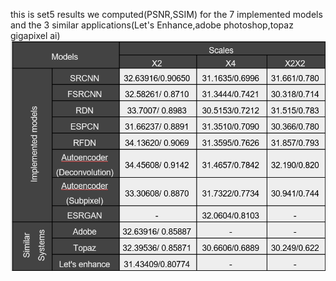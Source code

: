 this is set5 results we computed(PSNR,SSIM) for the 7 implemented models and the 3 similar applications(Let's Enhance,adobe photoshop,topaz gigapixel ai)
![set5 comparison table](set5psnrtable.png)